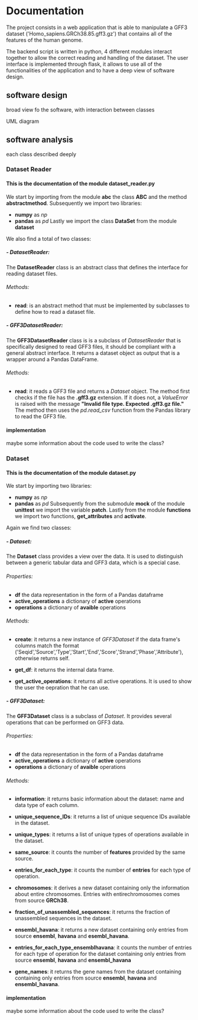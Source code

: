 # Documentation

The project consists in a web application that is able to manipulate a GFF3 dataset ('Homo_sapiens.GRCh38.85.gff3.gz') that contains all of the features of the human genome.

The backend script is written in python, 4 different modules interact together to allow the correct reading and handling of the dataset.
The user interface is implemented through flask, it allows to use all of the functionalities of the application and to have a deep view of software design.

## software design
broad view fo the software, with interaction between classes

UML diagram

## software analysis
each class described deeply

### Dataset Reader
#### This is the documentation of the module dataset_reader.py

We start by importing from the module **abc** the class **ABC** and the method **abstractmethod**. Subsequently we import two libraries:
- **numpy** as *np*
- **pandas** as *pd*
Lastly we import the class **DataSet** from the module **dataset**

We also find a total of two classes:

##### -  DatasetReader: 
The **DatasetReader** class is an abstract class that defines the interface for reading dataset files. 

###### Methods:
- **read**: is an abstract method that must be implemented by subclasses to define how to read a dataset file. 

##### -  GFF3DatasetReader: 
The **GFF3DatasetReader** class is is a subclass of *DatasetReader* that is specifically designed to read GFF3 files, it should be compliant with a general abstract interface. It returns a dataset object as output that is a wrapper around a Pandas DataFrame.

###### Methods:
- **read**: it reads a GFF3 file and returns a *Dataset* object.
            The method first checks if the file has the **.gff3.gz** extension. If it does not, a *ValueError* is raised with the message **"Invalid file type. Expected .gff3.gz file."**
            The method then uses the *pd.read_csv* function from the Pandas library to read the GFF3 file. 


#### implementation
maybe some information about the code used to write the class?

### Dataset
#### This is the documentation of the module dataset.py

We start by importing two libraries:
- **numpy** as *np*
- **pandas** as *pd*
Subsequently from the submodule **mock** of the module **unittest** we import the variable **patch**. Lastly from the module **functions** we import two functions, **get_attributes** and **activate**.

Again we find two classes:

##### - Dataset:
The **Dataset** class provides a view over the data. It is used to distinguish between a generic tabular data and GFF3 data, which is a special case.

###### Properties:
-  **df** the data representation in the form of a Pandas dataframe
- **active_operations** a dictionary of **active** operations
- **operations** a dictionary of **avaible** operations


###### Methods:
- **create**: it returns a new instance of *GFF3Dataset* if the data frame's columns match the format ('Seqid','Source','Type','Start','End','Score','Strand','Phase','Attribute'), otherwise returns self.

- **get_df**: it returns the internal data frame.

- **get_active_operations**: it returns all active operations. It is used to show the user the oepration that he can use. 

##### - GFF3Dataset:
The **GFF3Dataset** class is a subclass of *Dataset*. It provides several operations that can be performed on GFF3 data.

###### Properties:
-  **df** the data representation in the form of a Pandas dataframe
- **active_operations** a dictionary of **active** operations
- **operations** a dictionary of **avaible** operations

###### Methods:
- **information**: it returns basic information about the dataset: name and data type of each column.

- **unique_sequence_IDs**: it returns a list of unique sequence IDs available in the dataset.

- **unique_types**: it returns a list of unique types of operations available in the dataset.

- **same_source**: it counts the number of **features** provided by the same source.

- **entries_for_each_type**: it counts the number of **entries** for each type of operation.

- **chromosomes**: it derives a new dataset containing only the information about entire chromosomes. Entries with entirechromosomes comes from source **GRCh38**.

- **fraction_of_unassembled_sequences**: it returns the fraction of unassembled sequences in the dataset.

- **ensembl_havana**: it returns a new dataset containing only entries from source **ensembl**, **havana** and **esembl_havana**.

- **entries_for_each_type_ensemblhavana**: it counts the number of entries for each type of operation for the dataset containing only entries from source **ensembl**, **havana** and **ensembl_havana**

- **gene_names**: it returns the gene names from the dataset containing containing only entries from source **ensembl**, **havana** and **ensembl_havana**.


#### implementation
maybe some information about the code used to write the class?
